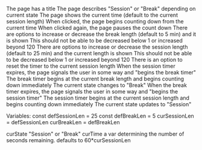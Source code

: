The page has a title
The page describes "Session" or "Break" depending on current state
The page shows the current time (default to the current session length)
When clicked, the page begins counting down from the current time
When clicked again, the page pauses the count down
There are options to increase or decrease the break length (default to 5 min) and it is shown
	This should not be able to be decreased below 1 or increased beyond 120
There are options to increase or decrease the session length (default to 25 min) and the current length is shown
	This should not be able to be decreased below 1 or increased beyond 120
There is an option to reset the timer to the current session length
When the session timer expires, the page signals the user in some way and "begins the break timer"
	The break timer begins at the current break length and begins counting down immediately
	The current state changes to "Break"
When the break timer expires, the page signals the user in some way and "begins the session timer"
	The session timer begins at the current session length and begins counting down immediately
	The current state updates to "Session"


Variables:
const defSessionLen = 25
const defBreakLen = 5
curSessionLen = defSessionLen
curBreakLen = defBreakLen

curState "Session" or "Break"
curTime a var determining the number of seconds remaining. defaults to 60*curSessionLen
